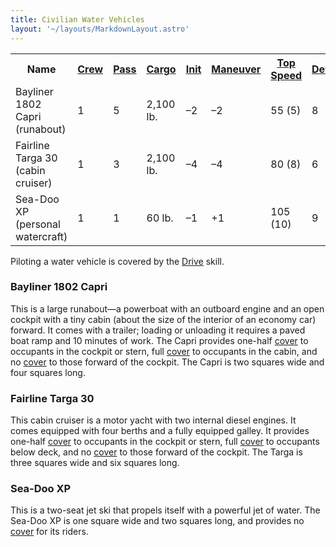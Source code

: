 ```yaml
---
title: Civilian Water Vehicles
layout: '~/layouts/MarkdownLayout.astro'
---
```


<table> <tr> <th>Name</th> <th><a href="/modern.d20.srd/equipment/equipment.vehicles">Crew</a></th> <th><a href="/modern.d20.srd/equipment/equipment.vehicles">Pass</a></th> <th><a href="/modern.d20.srd/equipment/equipment.vehicles">Cargo</a></th> <th><a href="/modern.d20.srd/equipment/equipment.vehicles">Init</a></th> <th><a href="/modern.d20.srd/equipment/equipment.vehicles">Maneuver</a></th> <th><a href="/modern.d20.srd/equipment/equipment.vehicles">Top Speed</a></th> <th><a href="/modern.d20.srd/equipment/equipment.vehicles">Defense</a></th> <th><a href="/modern.d20.srd/equipment/equipment.vehicles">Hardness</a></th> <th><a href="/modern.d20.srd/equipment/equipment.vehicles">Hit Points</a></th> <th><a href="/modern.d20.srd/equipment/equipment.vehicles">Size</a></th> <th><a href="/modern.d20.srd/equipment/equipment.vehicles">Purchase DC</a></th> <th><a href="/modern.d20.srd/equipment/equipment.vehicles">Restriction</a></th> </tr> <tr><td> Bayliner 1802 Capri (runabout)</td><td> 1</td><td> 5</td><td> 2,100 lb.</td><td> –2</td><td> –2</td><td> 55 (5)</td><td> 8</td><td> 5</td><td> 28</td><td> H</td><td> 28</td><td> Lic (+1) </td></tr> <tr><td> Fairline Targa 30 (cabin cruiser)</td><td> 1</td><td> 3</td><td> 2,100 lb.</td><td> –4</td><td> –4</td><td> 80 (8)</td><td> 6</td><td> 5</td><td> 40</td><td> G</td><td> 32</td><td> Lic (+1) </td></tr> <tr><td> Sea-Doo XP (personal watercraft)</td><td> 1</td><td> 1</td><td> 60 lb.</td><td> –1</td><td> +1</td><td> 105 (10)</td><td> 9</td><td> 5</td><td> 22</td><td> L</td><td> 24</td><td> Lic (+1) </td></tr></table>



Piloting a water vehicle is covered by the
[Drive](/modern.d20.srd/skills/drive) skill.

### Bayliner 1802 Capri

This is a large runabout—a powerboat with an outboard engine and an open
cockpit with a tiny cabin (about the size of the interior of an economy car)
forward. It comes with a trailer; loading or unloading it requires a paved
boat ramp and 10 minutes of work. The Capri provides one-half
[cover](/modern.d20.srd/combat/cover) to occupants in the cockpit or stern,
full [cover](/modern.d20.srd/combat/cover) to occupants in the cabin, and no
[cover](/modern.d20.srd/combat/cover) to those forward of the cockpit. The
Capri is two squares wide and four squares long.

### Fairline Targa 30

This cabin cruiser is a motor yacht with two internal diesel engines. It comes
equipped with four berths and a fully equipped galley. It provides one-half
[cover](/modern.d20.srd/combat/cover) to occupants in the cockpit or stern,
full [cover](/modern.d20.srd/combat/cover) to occupants below deck, and no
[cover](/modern.d20.srd/combat/cover) to those forward of the cockpit. The
Targa is three squares wide and six squares long.

### Sea-Doo XP

This is a two-seat jet ski that propels itself with a powerful jet of water.
The Sea-Doo XP is one square wide and two squares long, and provides no
[cover](/modern.d20.srd/combat/cover) for its riders.

